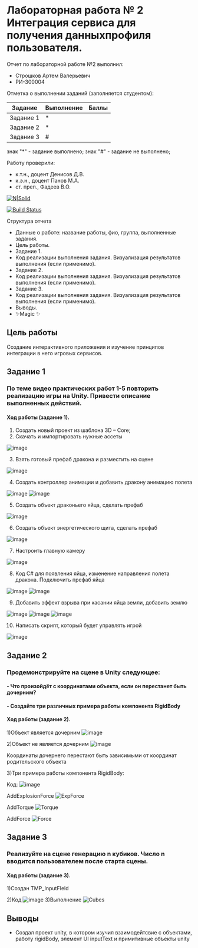 # Лабораторная работа № 2 Интеграция сервиса для получения данныхпрофиля пользователя.
Отчет по лабораторной работе №2 выполнил:
- Строшков Артем Валерьевич
- РИ-300004

Отметка о выполнении заданий (заполняется студентом):

| Задание | Выполнение | Баллы |
| ------ | ------ | ------ |
| Задание 1 | * |  |
| Задание 2 | * |  |
| Задание 3 | # |  |

знак "*" - задание выполнено; знак "#" - задание не выполнено;

Работу проверили:
- к.т.н., доцент Денисов Д.В.
- к.э.н., доцент Панов М.А.
- ст. преп., Фадеев В.О.

[![N|Solid](https://cldup.com/dTxpPi9lDf.thumb.png)](https://nodesource.com/products/nsolid)

[![Build Status](https://travis-ci.org/joemccann/dillinger.svg?branch=master)](https://travis-ci.org/joemccann/dillinger)

Структура отчета

- Данные о работе: название работы, фио, группа, выполненные задания.
- Цель работы.
- Задание 1.
- Код реализации выполнения задания. Визуализация результатов выполнения (если применимо).
- Задание 2.
- Код реализации выполнения задания. Визуализация результатов выполнения (если применимо).
- Задание 3.
- Код реализации выполнения задания. Визуализация результатов выполнения (если применимо).
- Выводы.
- ✨Magic ✨

## Цель работы
Создание интерактивного приложения и изучение принципов интеграции в него игровых сервисов.

## Задание 1
### По теме видео практических работ 1-5 повторить реализацию игры на Unity. Привести описание выполненных действий.

#### Ход работы (задание 1).
1) Создать новый проект из шаблона 3D – Core;
2) Скачать и импортировать нужные ассеты

![image](Screenshots/Assets.png)

3) Взять готовый префаб дракона и разместить на сцене
 
![image](Screenshots/DragonEnemy.png)

4) Создать контроллер анимации и добавить дракону анимацию полета

![image](Screenshots/AnimatorCTRL.png)
![image](Screenshots/FlyIdle.png)

5) Создать объект драконьего яйца, сделать префаб

![image](Screenshots/DragonEgg.png)

6) Создать объект энергетического щита, сделать префаб

![image](Screenshots/EnergyShield.png)

7) Настроить главную камеру

![image](Screenshots/MainCamera.png)

8) Код C# для появления яйца, изменение направления полета дракона. Подключить префаб яйца

![image](Screenshots/EnemyDragonScript.png)
![image](Screenshots/DragonEggConect.png)

9) Добавить эффект взрыва при касании яйца земли, добавить землю

![image](Screenshots/Explosion.png)
![image](Screenshots/ParticleSystem.png)
![image](Screenshots/DragonEggScript.png)

10) Написать скрипт, который будет управлять игрой

![image](Screenshots/DragonPickerScript.png)



## Задание 2
### Продемонстрируйте на сцене в Unity следующее:
#### - Что произойдёт с координатами объекта, если он перестанет быть дочерним?
#### - Создайте три различных примера работы компонента RigidBody

#### Ход работы (задание 2).
1)Объект является дочерним
![image](Screenshots/Screen_6.png)

2)Объект не является дочерним
![image](Screenshots/Screen_7.png)

Координаты дочернего перестают быть зависимыми от координат родительского объекта

3)Три примера работы компонента RigidBody:

Код:
![image](Screenshots/Screen_9.png)


AddExplosionForce
![ExpForce](Screenshots/ExpForce.gif)

AddTorque
![Torque](Screenshots/Torque.gif)

AddForce
![Force](Screenshots/Force.gif)


## Задание 3
### Реализуйте на сцене генерацию n кубиков. Число n вводится пользователем после старта сцены.
#### Ход работы (задание 3).
1)Создан TMP_InputFIeld

2)Код
![image](Screenshots/Screen_10.png)
3)Выполнение
![Cubes](Screenshots/Cubes.gif)



## Выводы
- Создал проект unity, в котором изучил взаимодейтсвие с объектами, работу rigidBody, элемент UI inputText и примитивные объекты unity

